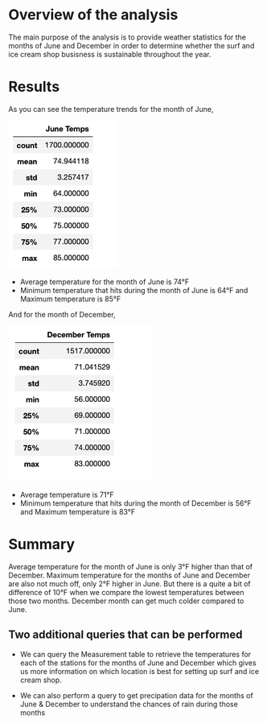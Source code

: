# Overview of the analysis

The main purpose of the analysis is to provide weather statistics for the months of June and December in order to determine whether the surf and ice cream shop busisness is sustainable throughout the year.

# Results

As you can see the temperature trends for the month of June,

![](Resources/stats_june.png)

* Average temperature for the month of June is 74°F 
* Minimum temperature that hits during the month of June is 64°F  and Maximum temperature is 85°F 

And for the month of December, 

![](Resources/stats_Dec.png)

* Average temperature is 71°F 
* Minimum temperature that hits during the month of December is 56°F  and Maximum temperature is 83°F 


# Summary

Average temperature for the month of June is only 3°F higher than that of December. Maximum temperature for the months of June and December are also not much off, only 2°F higher in June. But there is a quite a bit of difference of 10°F when we compare the lowest temperatures between those two months. December month can get much colder compared to June.

## Two additional queries that can be performed

* We can query the Measurement table to retrieve the temperatures for each of the stations for the months of June and December which gives us more information on which location is best for setting up surf and ice cream shop.

* We can also perform a query to get precipation data for the months of June & December to understand the chances of rain during those months
